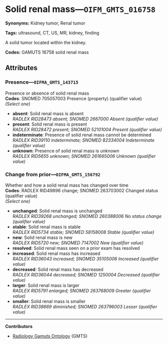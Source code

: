 # Solid renal mass—`OIFM_GMTS_016758`

**Synonyms:** Kidney tumor, Renal tumor

**Tags:** ultrasound, CT, US, MR, kidney, finding

A solid tumor located within the kidney.

**Codes:** GAMUTS 16758 solid renal mass

## Attributes

### Presence—`OIFMA_GMTS_143715`

Presence or absence of solid renal mass  
**Codes**: SNOMED 705057003 Presence (property) (qualifier value)  
*(Select one)*

- **absent**: Solid renal mass is absent  
_RADLEX RID28473 absent; SNOMED 2667000 Absent (qualifier value)_
- **present**: Solid renal mass is present  
_RADLEX RID28472 present; SNOMED 52101004 Present (qualifier value)_
- **indeterminate**: Presence of solid renal mass cannot be determined  
_RADLEX RID39110 indeterminate; SNOMED 82334004 Indeterminate (qualifier value)_
- **unknown**: Presence of solid renal mass is unknown  
_RADLEX RID5655 unknown; SNOMED 261665006 Unknown (qualifier value)_

### Change from prior—`OIFMA_GMTS_156792`

Whether and how a solid renal mass has changed over time  
**Codes**: RADLEX RID49896 change; SNOMED 263703002 Changed status (qualifier value)  
*(Select one)*

- **unchanged**: Solid renal mass is unchanged  
_RADLEX RID39268 unchanged; SNOMED 260388006 No status change (qualifier value)_
- **stable**: Solid renal mass is stable  
_RADLEX RID5734 stable; SNOMED 58158008 Stable (qualifier value)_
- **new**: Solid renal mass is new  
_RADLEX RID5720 new; SNOMED 7147002 New (qualifier value)_
- **resolved**: Solid renal mass seen on a prior exam has resolved  
- **increased**: Solid renal mass has increased  
_RADLEX RID36043 increased; SNOMED 35105006 Increased (qualifier value)_
- **decreased**: Solid renal mass has decreased  
_RADLEX RID36044 decreased; SNOMED 1250004 Decreased (qualifier value)_
- **larger**: Solid renal mass is larger  
_RADLEX RID5791 enlarged; SNOMED 263768009 Greater (qualifier value)_
- **smaller**: Solid renal mass is smaller  
_RADLEX RID38669 diminished; SNOMED 263796003 Lesser (qualifier value)_

---

**Contributors**

- [Radiology Gamuts Ontology](https://gamuts.net/) (GMTS)